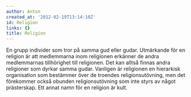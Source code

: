 ```yaml
---
author: Anton
created_at: '2012-02-19T13:14:10Z'
id: Religion
links: {}
title: Religion
---
```


En grupp individer som tror på samma gud eller gudar. Utmärkande för en religion är att medlemmarna
inom religionen erkänner de andra medlemmarnas tillhörighet till religionen. Det kan alltså finnas
andra religioner som dyrkar samma gudar. Vanligen är religionen en hierarkisk organisation som
bestämmer över de troendes religionsutövning, men det förekommer också obunden religionsutövning som
inte styrs av något prästerskap. Ett annat namn för en religion är kult.
